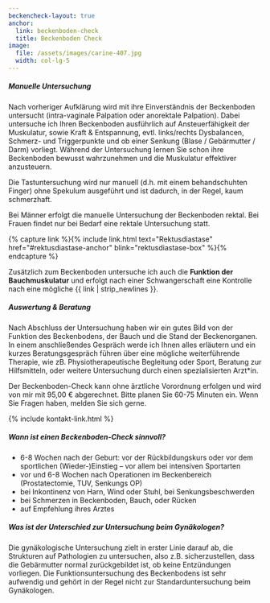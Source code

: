 ```yaml
---
beckencheck-layout: true
anchor:
  link: beckenboden-check
  title: Beckenboden Check
image: 
  file: /assets/images/carine-407.jpg
  width: col-lg-5
---
```


##### Manuelle Untersuchung
Nach vorheriger Aufklärung wird mit ihre Einverständnis der Beckenboden untersucht (intra-vaginale Palpation oder anorektale Palpation). Dabei untersuche ich Ihren Beckenboden ausführlich auf Ansteuerfähigkeit der Muskulatur, sowie Kraft & Entspannung, evtl. links/rechts Dysbalancen, Schmerz- und Triggerpunkte und ob einer Senkung (Blase / Gebärmutter / Darm) vorliegt.
Während der Untersuchung lernen Sie schon ihre Beckenboden bewusst wahrzunehmen und die Muskulatur effektiver anzusteuern.

Die Tastuntersuchung wird nur manuell (d.h. mit einem behandschuhten Finger) ohne Spekulum ausgeführt und ist dadurch, in der Regel, kaum schmerzhaft. 

Bei Männer erfolgt die manuelle Untersuchung der Beckenboden rektal. Bei Frauen findet nur bei Bedarf eine rektale Untersuchung statt.

{% capture link %}{% include link.html text="Rektusdiastase" href="#rektusdiastase-anchor" blink="rektusdiastase-box" %}{% endcapture %}

Zusätzlich zum Beckenboden untersuche ich auch die **Funktion der Bauchmuskulatur** und erfolgt nach einer Schwangerschaft eine Kontrolle nach eine mögliche {{ link | strip_newlines }}.

##### Auswertung & Beratung
Nach Abschluss der Untersuchung haben wir ein gutes Bild von der Funktion des Beckenbodens, der Bauch und die Stand der Beckenorganen. 
In einem anschließendes Gespräch werde ich Ihnen alles erläutern und ein kurzes Beratungsgespräch führen über eine mögliche weiterführende Therapie, wie zB. Physiotherapeutische Begleitung oder Sport, Beratung zur Hilfsmitteln, oder weitere Untersuchung durch einen spezialisierten Arzt\*in.

Der Beckenboden-Check kann ohne ärztliche Vorordnung erfolgen und wird von mir mit 95,00 € abgerechnet. Bitte planen Sie 60-75 Minuten ein.
Wenn Sie Fragen haben, melden Sie sich gerne.

<div class="pb-5">{% include kontakt-link.html %}</div>

##### Wann ist einen Beckenboden-Check sinnvoll?

- 6-8 Wochen nach der Geburt: vor der Rückbildungskurs oder vor dem sportlichen (Wieder-)Einstieg – vor allem bei intensiven Sportarten
- vor und 6-8 Wochen nach Operationen im Beckenbereich (Prostatectomie, TUV, Senkungs OP) 
- bei Inkontinenz von Harn, Wind oder Stuhl, bei Senkungsbeschwerden
- bei Schmerzen in Beckenboden, Bauch, oder Rücken
- auf Empfehlung ihres Arztes

##### Was ist der Unterschied zur Untersuchung beim Gynäkologen?
Die gynäkologische Untersuchung zielt in erster Linie darauf ab, die Strukturen auf Pathologien zu untersuchen, also z.B. sicherzustellen, dass die Gebärmutter normal zurückgebildet ist, ob keine Entzündungen vorliegen. Die Funktionsuntersuchung des Beckenbodens ist sehr aufwendig und gehört in der Regel nicht zur Standarduntersuchung beim Gynäkologen.
